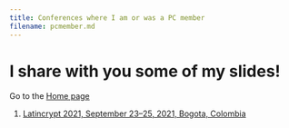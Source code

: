 ```yaml
---
title: Conferences where I am or was a PC member
filename: pcmember.md
--- 
```


# I share with you some of my slides!

Go to the [Home page](index.md)

1. [Latincrypt 2021, September 23–25, 2021, Bogota, Colombia](https://urosario.edu.co/Latin-Crypt-2020/inicio/)

